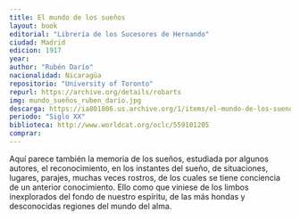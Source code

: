 ```yaml
---
title: El mundo de los sueños
layout: book
editorial: "Librería de los Sucesores de Hernando"
ciudad: Madrid
edicion: 1917
year: 
author: "Rubén Darío"
nacionalidad: Nicaragüa
repositorio: "University of Toronto"
repurl: https://archive.org/details/robarts
img: mundo_sueños_ruben_dario.jpg
descarga: https://ia801806.us.archive.org/1/items/el-mundo-de-los-suenos-prosas-postumas/El%20mundo%20de%20los%20sue%C3%B1os%2C%20prosas%20p%C3%B3stumas.pdf
periodo: "Siglo XX"
biblioteca: http://www.worldcat.org/oclc/559101205
comprar: 
---
```

 

Aquí parece también la memoria de los sueños, estudiada por algunos autores, el reconocimiento, en los instantes del sueño, de situaciones, lugares, parajes, muchas veces rostros, de los cuales se tiene conciencia de un anterior conocimiento. Ello como que viniese de los limbos inexplorados del fondo de nuestro espíritu, de las más hondas y desconocidas regiones del mundo del alma.
